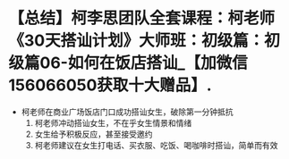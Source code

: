 # 【总结】柯李思团队全套课程：柯老师《30天搭讪计划》大师班：初级篇：初级篇06-如何在饭店搭讪_【加微信156066050获取十大赠品】.

-   柯老师在商业广场饭店门口成功搭讪女生，破除第一分钟抵抗
    1.  柯老师冲动搭讪女生，不在乎女生情景和情绪
    2.  女生给予积极反应，甚至接受邀约
    3.  柯老师建议在女生打电话、买衣服、吃饭、喝咖啡时搭讪，简单而有效
